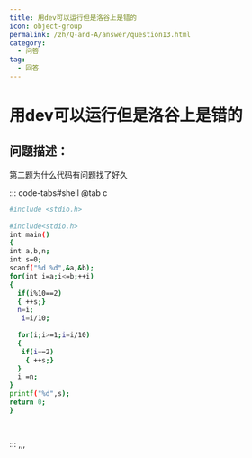```yaml
---
title: 用dev可以运行但是洛谷上是错的
icon: object-group
permalink: /zh/Q-and-A/answer/question13.html
category:
  - 问答
tag:
  - 回答
---
```


# 用dev可以运行但是洛谷上是错的
## 问题描述：
第二题为什么代码有问题找了好久

::: code-tabs#shell
@tab c
```bash
#include <stdio.h>
      
#include<stdio.h>
int main()
{
int a,b,n;
int s=0;
scanf("%d %d",&a,&b);
for(int i=a;i<=b;++i)
{
  if(i%10==2)
  { ++s;}
  n=i;
   i=i/10;
 
  for(i;i>=1;i=i/10)
  {
   if(i==2)
    { ++s;}
  } 
  i =n;
}
printf("%d",s);
return 0;
}

    
```
:::
,,,